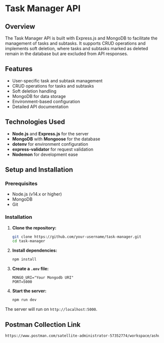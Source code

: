 # Task Manager API

## Overview

The Task Manager API is built with Express.js and MongoDB to facilitate the management of tasks and subtasks. It supports CRUD operations and implements soft deletion, where tasks and subtasks marked as deleted remain in the database but are excluded from API responses.

## Features

- User-specific task and subtask management
- CRUD operations for tasks and subtasks
- Soft deletion handling
- MongoDB for data storage
- Environment-based configuration
- Detailed API documentation

## Technologies Used

- **Node.js** and **Express.js** for the server
- **MongoDB** with **Mongoose** for the database
- **dotenv** for environment configuration
- **express-validator** for request validation
- **Nodemon** for development ease


## Setup and Installation

### Prerequisites

- Node.js (v14.x or higher)
- MongoDB
- Git

### Installation

1. **Clone the repository:**
    ```bash
    git clone https://github.com/your-username/task-manager.git
    cd task-manager
    ```

2. **Install dependencies:**
    ```bash
    npm install
    ```

3. **Create a `.env` file:**
    ```plaintext
    MONGO_URI="Your Mongodb URI"
    PORT=5000
    ```

4. **Start the server:**
    ```bash
    npm run dev
    ```

The server will run on `http://localhost:5000`.

## Postman Collection Link
```bash
https://www.postman.com/satellite-administrator-57352774/workspace/ashu/folder/29303820-b63a9097-7367-4c97-8864-4a0122d49797
```



